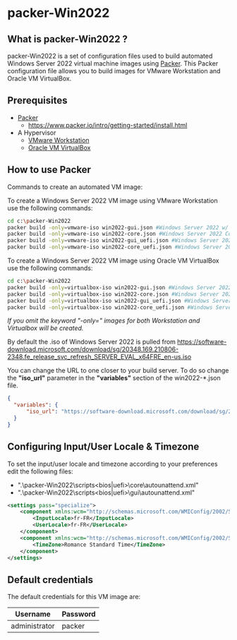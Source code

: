# packer-Win2022

## What is packer-Win2022 ?

packer-Win2022 is a set of configuration files used to build automated Windows Server 2022 virtual machine images using [Packer](https://www.packer.io/).
This Packer configuration file allows you to build images for VMware Workstation and Oracle VM VirtualBox.

## Prerequisites

- [Packer](https://www.packer.io/downloads.html)
  - <https://www.packer.io/intro/getting-started/install.html>
- A Hypervisor
  - [VMware Workstation](https://www.vmware.com/products/workstation-pro.html)
  - [Oracle VM VirtualBox](https://www.virtualbox.org/)

## How to use Packer

Commands to create an automated VM image:

To create a Windows Server 2022 VM image using VMware Workstation use the following commands:

```sh
cd c:\packer-Win2022
packer build -only=vmware-iso win2022-gui.json #Windows Server 2022 w/ GUI
packer build -only=vmware-iso win2022-core.json #Windows Server 2022 Core
packer build -only=vmware-iso win2022-gui_uefi.json #Windows Server 2022 w/ GUI using UEFI
packer build -only=vmware-iso win2022-core_uefi.json #Windows Server 2022 Core using UEFI
```

To create a Windows Server 2022 VM image using Oracle VM VirtualBox use the following commands:

```sh
cd c:\packer-Win2022
packer build -only=virtualbox-iso win2022-gui.json #Windows Server 2022 w/ GUI
packer build -only=virtualbox-iso win2022-core.json #Windows Server 2022 Core
packer build -only=virtualbox-iso win2022-gui_uefi.json #Windows Server 2022 w/ GUI using UEFI
packer build -only=virtualbox-iso win2022-core_uefi.json #Windows Server 2022 Core using UEFI
```

*If you omit the keyword "-only=" images for both Workstation and Virtualbox will be created.*

By default the .iso of Windows Server 2022 is pulled from <https://software-download.microsoft.com/download/sg/20348.169.210806-2348.fe_release_svc_refresh_SERVER_EVAL_x64FRE_en-us.iso>

You can change the URL to one closer to your build server. To do so change the **"iso_url"** parameter in the **"variables"** section of the win2022-*.json file.

```json
{
  "variables": {
      "iso_url": "https://software-download.microsoft.com/download/sg/20348.169.210806-2348.fe_release_svc_refresh_SERVER_EVAL_x64FRE_en-us.iso"
  }
}
```

## Configuring Input/User Locale & Timezone

To set the input/user locale and timezone according to your preferences edit the following files:

- ".\packer-Win2022\scripts\<bios|uefi>\core\autounattend.xml"
- ".\packer-Win2022\scripts\<bios|uefi>\gui\autounattend.xml"

```xml
<settings pass="specialize">
    <component xmlns:wcm="http://schemas.microsoft.com/WMIConfig/2002/State" xmlns:xsi="http://www.w3.org/2001/XMLSchema-instance" name="Microsoft-Windows-International-Core" processorArchitecture="amd64" publicKeyToken="31bf3856ad364e35" language="neutral" versionScope="nonSxS">
        <InputLocale>fr-FR</InputLocale>
        <UserLocale>fr-FR</UserLocale>
    </component>
    <component xmlns:wcm="http://schemas.microsoft.com/WMIConfig/2002/State" xmlns:xsi="http://www.w3.org/2001/XMLSchema-instance" name="Microsoft-Windows-Shell-Setup" processorArchitecture="amd64" publicKeyToken="31bf3856ad364e35" language="neutral" versionScope="nonSxS">
        <TimeZone>Romance Standard Time</TimeZone>
    </component>
</settings>
```

## Default credentials

The default credentials for this VM image are:

|Username|Password|
|--------|--------|
|administrator|packer|
